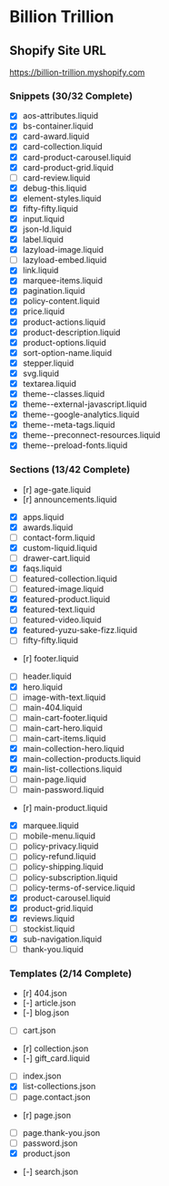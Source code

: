 # Billion Trillion

## Shopify Site URL
https://billion-trillion.myshopify.com

### Snippets (30/32 Complete)
- [x] aos-attributes.liquid
- [x] bs-container.liquid
- [x] card-award.liquid
- [x] card-collection.liquid
- [x] card-product-carousel.liquid
- [x] card-product-grid.liquid
- [ ] card-review.liquid
- [x] debug-this.liquid
- [x] element-styles.liquid
- [x] fifty-fifty.liquid
- [x] input.liquid
- [x] json-ld.liquid
- [x] label.liquid
- [x] lazyload-image.liquid
- [ ] lazyload-embed.liquid
- [x] link.liquid
- [x] marquee-items.liquid
- [x] pagination.liquid
- [x] policy-content.liquid
- [x] price.liquid
- [x] product-actions.liquid
- [x] product-description.liquid
- [x] product-options.liquid
- [x] sort-option-name.liquid
- [x] stepper.liquid
- [x] svg.liquid
- [x] textarea.liquid
- [x] theme--classes.liquid
- [x] theme--external-javascript.liquid
- [x] theme--google-analytics.liquid
- [x] theme--meta-tags.liquid
- [x] theme--preconnect-resources.liquid
- [x] theme--preload-fonts.liquid

### Sections (13/42 Complete)
- [r] age-gate.liquid
- [r] announcements.liquid
- [x] apps.liquid
- [x] awards.liquid
- [ ] contact-form.liquid
- [x] custom-liquid.liquid
- [ ] drawer-cart.liquid
- [x] faqs.liquid
- [ ] featured-collection.liquid
- [ ] featured-image.liquid
- [x] featured-product.liquid
- [x] featured-text.liquid
- [ ] featured-video.liquid
- [x] featured-yuzu-sake-fizz.liquid
- [ ] fifty-fifty.liquid
- [r] footer.liquid
- [ ] header.liquid
- [x] hero.liquid
- [ ] image-with-text.liquid
- [ ] main-404.liquid
- [ ] main-cart-footer.liquid
- [ ] main-cart-hero.liquid
- [ ] main-cart-items.liquid
- [x] main-collection-hero.liquid
- [x] main-collection-products.liquid
- [x] main-list-collections.liquid
- [ ] main-page.liquid
- [ ] main-password.liquid
- [r] main-product.liquid
- [x] marquee.liquid
- [ ] mobile-menu.liquid
- [ ] policy-privacy.liquid
- [ ] policy-refund.liquid
- [ ] policy-shipping.liquid
- [ ] policy-subscription.liquid
- [ ] policy-terms-of-service.liquid
- [x] product-carousel.liquid
- [x] product-grid.liquid
- [x] reviews.liquid
- [ ] stockist.liquid
- [x] sub-navigation.liquid
- [ ] thank-you.liquid

### Templates (2/14 Complete)
- [r] 404.json
- [-] article.json
- [-] blog.json
- [ ] cart.json
- [r] collection.json
- [-] gift_card.liquid
- [ ] index.json
- [x] list-collections.json
- [ ] page.contact.json
- [r] page.json
- [ ] page.thank-you.json
- [ ] password.json
- [x] product.json
- [-] search.json
